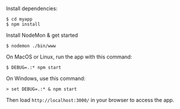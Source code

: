 
Install dependencies:

```
$ cd myapp
$ npm install
```

Install NodeMon & get started

```
$ nodemon ./bin/www
```

On MacOS or Linux, run the app with this command:

```
$ DEBUG=.:* npm start
```

On Windows, use this command:

```
> set DEBUG=.:* & npm start
```

Then load `http://localhost:3000/` in your browser to access the app.